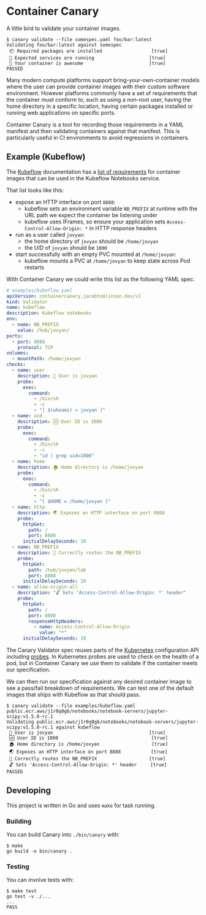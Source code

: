 # Container Canary

A little bird to validate your container images.

```console
$ canary validate --file somespec.yaml foo/bar:latest
Validating foo/bar:latest against somespec
 📦 Required packages are installed                  [true]
 🤖 Expected services are running                    [true]
 🎉 Your container is awesome                        [true]
PASSED
```

Many modern compute platforms support bring-your-own-container models where the user can provide container images with their custom software environment. However platforms commonly have a set of requirements that the container must conform to, such as using a non-root user, having the home directory in a specific location, having certain packages installed or running web applications on specific ports.

Container Canary is a tool for recording those requirements in a YAML manifest and then validating containers against that manifest. This is particularly useful in CI environments to avoid regressions in containers.

## Example (Kubeflow)

The [Kubeflow](https://www.kubeflow.org/) documentation has a [list of requirements](https://www.kubeflow.org/docs/components/notebooks/container-images/#custom-images) for container images that can be used in the Kubeflow Notebooks service.

That list looks like this:

- expose an HTTP interface on port `8888`:
  - kubeflow sets an environment variable `NB_PREFIX` at runtime with the URL path we expect the container be listening under
  - kubeflow uses IFrames, so ensure your application sets `Access-Control-Allow-Origin: *` in HTTP response headers
- run as a user called `jovyan`:
  - the home directory of `jovyan` should be `/home/jovyan`
  - the UID of `jovyan` should be `1000`
- start successfully with an empty PVC mounted at `/home/jovyan`:
  - kubeflow mounts a PVC at `/home/jovyan` to keep state across Pod restarts

With Container Canary we could write this list as the following YAML spec.

```yaml
# examples/kubeflow.yaml
apiVersion: containercanary.jacobtomlinson.dev/v1
kind: Validator
name: kubeflow
description: Kubeflow notebooks
env:
  - name: NB_PREFIX
    value: /hub/jovyan/
ports:
  - port: 8888
    protocol: TCP
volumes:
  - mountPath: /home/jovyan
checks:
  - name: user
    description: 👩 User is jovyan
    probe:
      exec:
        command:
          - /bin/sh
          - -c
          - "[ $(whoami) = jovyan ]"
  - name: uid
    description: 🆔 User ID is 1000
    probe:
      exec:
        command:
          - /bin/sh
          - -c
          - "id | grep uid=1000"
  - name: home
    description: 🏠 Home directory is /home/jovyan
    probe:
      exec:
        command:
          - /bin/sh
          - -c
          - "[ $HOME = /home/jovyan ]"
  - name: http
    description: 🌏 Exposes an HTTP interface on port 8888
    probe:
      httpGet:
        path: /
        port: 8888
      initialDelaySeconds: 10
  - name: NB_PREFIX
    description: 🧭 Correctly routes the NB_PREFIX
    probe:
      httpGet:
        path: /hub/jovyan/lab
        port: 8888
      initialDelaySeconds: 10
  - name: allow-origin-all
    description: "🔓 Sets 'Access-Control-Allow-Origin: *' header"
    probe:
      httpGet:
        path: /
        port: 8888
        responseHttpHeaders:
          - name: Access-Control-Allow-Origin
            value: "*"
      initialDelaySeconds: 10
```

The Canary Validator spec reuses parts of the [Kubernetes](https://kubernetes.io/) configuration API including [probes](https://kubernetes.io/docs/tasks/configure-pod-container/configure-liveness-readiness-startup-probes/). In Kubernetes probes are used to check on the health of a pod, but in Container Canary we use them to validate if the container meets our specification.

We can then run our specification against any desired container image to see a pass/fail breakdown of requirements. We can test one of the default images that ships with Kubeflow as that should pass.

```console
$ canary validate --file examples/kubeflow.yaml public.ecr.aws/j1r0q0g6/notebooks/notebook-servers/jupyter-scipy:v1.5.0-rc.1
Validating public.ecr.aws/j1r0q0g6/notebooks/notebook-servers/jupyter-scipy:v1.5.0-rc.1 against kubeflow
 👩 User is jovyan                                   [true]
 🆔 User ID is 1000                                  [true]
 🏠 Home directory is /home/jovyan                   [true]
 🌏 Exposes an HTTP interface on port 8888           [true]
 🧭 Correctly routes the NB_PREFIX                   [true]
 🔓 Sets 'Access-Control-Allow-Origin: *' header     [true]
PASSED
```

## Developing

This project is written in Go and uses `make` for task running.

### Building

You can build Canary into `./bin/canary` with:

```shell
$ make
go build -o bin/canary .
```

### Testing

You can involve tests with:

```shell
$ make test
go test -v ./...
...
PASS
```
